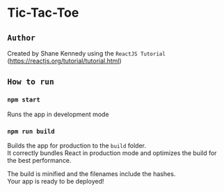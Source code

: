 # Tic-Tac-Toe

## `Author`

Created by Shane Kennedy using the `ReactJS Tutorial` (https://reactjs.org/tutorial/tutorial.html)

## `How to run`

### `npm start`

Runs the app in development mode

### `npm run build`

Builds the app for production to the `build` folder.\
It correctly bundles React in production mode and optimizes the build for the best performance.

The build is minified and the filenames include the hashes.\
Your app is ready to be deployed!